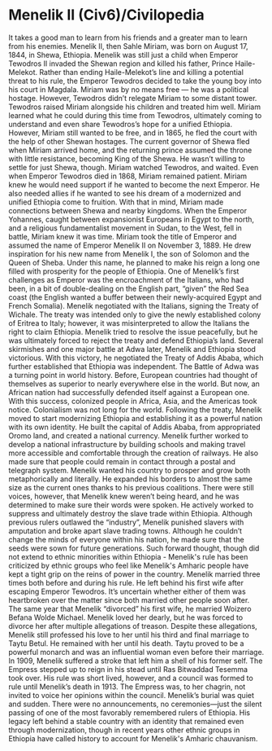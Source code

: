 # Menelik II (Civ6)/Civilopedia

It takes a good man to learn from his friends and a greater man to learn from his enemies. Menelik II, then Sahle Miriam, was born on August 17, 1844, in Shewa, Ethiopia. Menelik was still just a child when Emperor Tewodros II invaded the Shewan region and killed his father, Prince Haile-Melekot. Rather than ending Haile-Melekot’s line and killing a potential threat to his rule, the Emperor Tewodros decided to take the young boy into his court in Magdala. Miriam was by no means free — he was a political hostage. However, Tewodros didn’t relegate Miriam to some distant tower. Tewodros raised Miriam alongside his children and treated him well. Miriam learned what he could during this time from Tewodros, ultimately coming to understand and even share Tewodros’s hope for a unified Ethiopia. However, Miriam still wanted to be free, and in 1865, he fled the court with the help of other Shewan hostages.
The current governor of Shewa fled when Miriam arrived home, and the returning prince assumed the throne with little resistance, becoming King of the Shewa. He wasn’t willing to settle for just Shewa, though. Miriam watched Tewodros, and waited. Even when Emperor Tewodros died in 1868, Miriam remained patient. Miriam knew he would need support if he wanted to become the next Emperor. He also needed allies if he wanted to see his dream of a modernized and unified Ethiopia come to fruition. With that in mind, Miriam made connections between Shewa and nearby kingdoms. When the Emperor Yohannes, caught between expansionist Europeans in Egypt to the north, and a religious fundamentalist movement in Sudan, to the West, fell in battle, Miriam knew it was time.
Miriam took the title of Emperor and assumed the name of Emperor Menelik II on November 3, 1889. He drew inspiration for his new name from Menelik I, the son of Solomon and the Queen of Sheba. Under this name, he planned to make his reign a long one filled with prosperity for the people of Ethiopia.
One of Menelik’s first challenges as Emperor was the encroachment of the Italians, who had been, in a bit of double-dealing on the English part, “given” the Red Sea coast (the English wanted a buffer between their newly-acquired Egypt and French Somalia). Menelik negotiated with the Italians, signing the Treaty of Wichale. The treaty was intended only to give the newly established colony of Eritrea to Italy; however, it was misinterpreted to allow the Italians the right to claim Ethiopia. Menelik tried to resolve the issue peacefully, but he was ultimately forced to reject the treaty and defend Ethiopia’s land. Several skirmishes and one major battle at Adwa later, Menelik and Ethiopia stood victorious. With this victory, he negotiated the Treaty of Addis Ababa, which further established that Ethiopia was independent.
The Battle of Adwa was a turning point in world history. Before, European countries had thought of themselves as superior to nearly everywhere else in the world. But now, an African nation had successfully defended itself against a European one. With this success, colonized people in Africa, Asia, and the Americas took notice. Colonialism was not long for the world.
Following the treaty, Menelik moved to start modernizing Ethiopia and establishing it as a powerful nation with its own identity. He built the capital of Addis Ababa, from appropriated Oromo land, and created a national currency. Menelik further worked to develop a national infrastructure by building schools and making travel more accessible and comfortable through the creation of railways. He also made sure that people could remain in contact through a postal and telegraph system. Menelik wanted his country to prosper and grow both metaphorically and literally. He expanded his borders to almost the same size as the current ones thanks to his previous coalitions.
There were still voices, however, that Menelik knew weren’t being heard, and he was determined to make sure their words were spoken. He actively worked to suppress and ultimately destroy the slave trade within Ethiopia. Although previous rulers outlawed the “industry”, Menelik punished slavers with amputation and broke apart slave trading towns. Although he couldn’t change the minds of everyone within his nation, he made sure that the seeds were sown for future generations. Such forward thought, though did not extend to ethnic minorities within Ethiopia - Menelik's rule has been criticized by ethnic groups who feel like Menelik's Amharic people have kept a tight grip on the reins of power in the country.
Menelik married three times both before and during his rule. He left behind his first wife after escaping Emperor Tewodros. It’s uncertain whether either of them was heartbroken over the matter since both married other people soon after. The same year that Menelik “divorced” his first wife, he married Woizero Befana Wolde Michael. Menelik loved her dearly, but he was forced to divorce her after multiple allegations of treason. Despite these allegations, Menelik still professed his love to her until his third and final marriage to Taytu Betul. He remained with her until his death. Taytu proved to be a powerful monarch and was an influential woman even before their marriage.
In 1909, Menelik suffered a stroke that left him a shell of his former self. The Empress stepped up to reign in his stead until Ras Bitwaddad Tesemma took over. His rule was short lived, however, and a council was formed to rule until Menelik’s death in 1913. The Empress was, to her chagrin, not invited to voice her opinions within the council. Menelik’s burial was quiet and sudden. There were no announcements, no ceremonies—just the silent passing of one of the most favorably remembered rulers of Ethiopia. His legacy left behind a stable country with an identity that remained even through modernization, though in recent years other ethnic groups in Ethiopia have called history to account for Menelik's Amharic chauvanism.